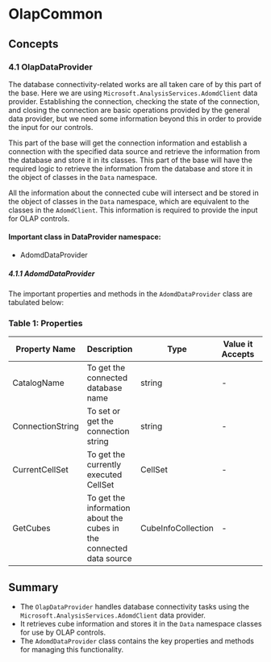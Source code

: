 <!--
source: image
domain: syncfusion-sdk
task: pdf-ocr-to-markdown
language: en (keep original; do not translate)
source_filename: page_012.jpeg
document_name: Olap Common
page_number: 012
page_id: Olap Common#page_012
product: Syncfusion Winforms
version: 11.4.0.26
timestamp: 2025-08-09T07:15:11Z
fidelity: lossless
-->

# OlapCommon

## Concepts

### 4.1 OlapDataProvider

The database connectivity-related works are all taken care of by this part of the base. Here we are using `Microsoft.AnalysisServices.AdomdClient` data provider. Establishing the connection, checking the state of the connection, and closing the connection are basic operations provided by the general data provider, but we need some information beyond this in order to provide the input for our controls.

This part of the base will get the connection information and establish a connection with the specified data source and retrieve the information from the database and store it in its classes. This part of the base will have the required logic to retrieve the information from the database and store it in the object of classes in the `Data` namespace.

All the information about the connected cube will intersect and be stored in the object of classes in the `Data` namespace, which are equivalent to the classes in the `AdomdClient`. This information is required to provide the input for OLAP controls.

#### Important class in DataProvider namespace:
- AdomdDataProvider

##### 4.1.1 AdomdDataProvider

The important properties and methods in the `AdomdDataProvider` class are tabulated below:

### Table 1: Properties

| Property Name         | Description                                  | Type               | Value it Accepts | Reference Link |
|-----------------------|----------------------------------------------|--------------------|------------------|----------------|
| CatalogName           | To get the connected database name          | string             | -                | -              |
| ConnectionString      | To set or get the connection string          | string             | -                | -              |
| CurrentCellSet        | To get the currently executed CellSet        | CellSet            | -                | -              |
| GetCubes              | To get the information about the cubes in the connected data source | CubeInfoCollection | -                | -              |

## Summary
- The `OlapDataProvider` handles database connectivity tasks using the `Microsoft.AnalysisServices.AdomdClient` data provider.
- It retrieves cube information and stores it in the `Data` namespace classes for use by OLAP controls.
- The `AdomdDataProvider` class contains the key properties and methods for managing this functionality.